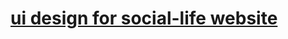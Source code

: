 # [ui design for social-life website](https://xd.adobe.com/spec/75d448ea-569a-4b7e-721b-9bbd3b2b97b9-03e5/grid)

